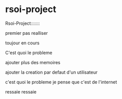 # rsoi-project

Rsoi-Project:::::::


premier pas realliser


toujour en cours


C'est quoi le probleme


ajouter plus des memoires

ajouter la creation par defaut d'un utilisateur


c'est quoi le probleme je pense que c'est de l'internet

ressaie
ressaie
